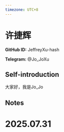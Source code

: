 ```yaml
---
timezone: UTC+8
---
```


# 许捷辉

**GitHub ID:** JeffreyXu-hash

**Telegram:** @Jo_JoXu

## Self-introduction

大家好，我是Jo_Jo

## Notes

<!-- Content_START -->

# 2025.07.31


<!-- Content_END -->
